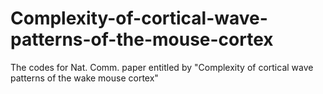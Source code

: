 # Complexity-of-cortical-wave-patterns-of-the-mouse-cortex
The codes for Nat. Comm. paper entitled by "Complexity of cortical wave patterns of the wake mouse cortex"
